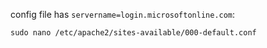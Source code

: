 config file has `servername=login.microsoftonline.com`:
```
sudo nano /etc/apache2/sites-available/000-default.conf
```
